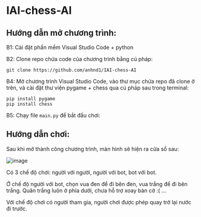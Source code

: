 # IAI-chess-AI

## Hướng dẫn mở chương trình:

B1: Cài đặt phần mềm Visual Studio Code + python

B2: Clone repo chứa code của chương trình bằng cú pháp:
```
git clone https://github.com/anhnd1/IAI-chess-AI
```

B4: Mở chương trình Visual Studio Code, vào thư mục chứa repo đã clone ở trên, và cài đặt thư viện pygame + chess qua cú pháp sau trong terminal:
```
pip install pygame
pip install chess
```

B5: Chạy file ```main.py``` để bắt đầu chơi:

## Hướng dẫn chơi:

Sau khi mở thành công chương trình, màn hình sẽ hiện ra cửa sổ sau:

![image](https://github.com/anhnd1/IAI-chess-AI/assets/91740502/324668d2-1452-4ad2-8472-378a128d30c4)

Có 3 chế độ chơi: người với người, người với bot, bot với bot.

Ở chế độ người với bot, chọn vua đen để đi bên đen, vua trắng để đi bên trắng.
Quân trắng luôn ở phía dưới, chưa hỗ trợ xoay bàn cờ :( ...

Với chế độ chơi có người tham gia, người chơi được phép quay trở lại nước đi trước.


